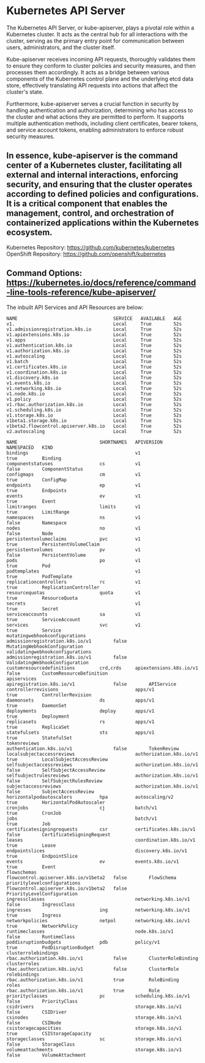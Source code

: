 # Kubernetes API Server

The Kubernetes API Server, or kube-apiserver, plays a pivotal role within a Kubernetes cluster. It acts as the central hub for all interactions with the cluster, serving as the primary entry point for communication between users, administrators, and the cluster itself.

Kube-apiserver receives incoming API requests, thoroughly validates them to ensure they conform to cluster policies and security measures, and then processes them accordingly. It acts as a bridge between various components of the Kubernetes control plane and the underlying etcd data store, effectively translating API requests into actions that affect the cluster's state.

Furthermore, kube-apiserver serves a crucial function in security by handling authentication and authorization, determining who has access to the cluster and what actions they are permitted to perform. It supports multiple authentication methods, including client certificates, bearer tokens, and service account tokens, enabling administrators to enforce robust security measures.

In essence, kube-apiserver is the command center of a Kubernetes cluster, facilitating all external and internal interactions, enforcing security, and ensuring that the cluster operates according to defined policies and configurations. It is a critical component that enables the management, control, and orchestration of containerized applications within the Kubernetes ecosystem.
---

Kubernetes Repository: https://github.com/kubernetes/kubernetes
OpenShift Repository: https://github.com/openshift/kubernetes

Command Options: https://kubernetes.io/docs/reference/command-line-tools-reference/kube-apiserver/
---

The inbuilt API Services and API Resources are below:
~~~ kubectl get apiservices
NAME                                   SERVICE   AVAILABLE   AGE
v1.                                    Local     True        52s
v1.admissionregistration.k8s.io        Local     True        52s
v1.apiextensions.k8s.io                Local     True        52s
v1.apps                                Local     True        52s
v1.authentication.k8s.io               Local     True        52s
v1.authorization.k8s.io                Local     True        52s
v1.autoscaling                         Local     True        52s
v1.batch                               Local     True        52s
v1.certificates.k8s.io                 Local     True        52s
v1.coordination.k8s.io                 Local     True        52s
v1.discovery.k8s.io                    Local     True        52s
v1.events.k8s.io                       Local     True        52s
v1.networking.k8s.io                   Local     True        52s
v1.node.k8s.io                         Local     True        52s
v1.policy                              Local     True        52s
v1.rbac.authorization.k8s.io           Local     True        52s
v1.scheduling.k8s.io                   Local     True        52s
v1.storage.k8s.io                      Local     True        52s
v1beta1.storage.k8s.io                 Local     True        52s
v1beta2.flowcontrol.apiserver.k8s.io   Local     True        52s
v2.autoscaling                         Local     True        52s
~~~

~~~ kubectl api-resources
NAME                              SHORTNAMES   APIVERSION                             NAMESPACED   KIND
bindings                                       v1                                     true         Binding
componentstatuses                 cs           v1                                     false        ComponentStatus
configmaps                        cm           v1                                     true         ConfigMap
endpoints                         ep           v1                                     true         Endpoints
events                            ev           v1                                     true         Event
limitranges                       limits       v1                                     true         LimitRange
namespaces                        ns           v1                                     false        Namespace
nodes                             no           v1                                     false        Node
persistentvolumeclaims            pvc          v1                                     true         PersistentVolumeClaim
persistentvolumes                 pv           v1                                     false        PersistentVolume
pods                              po           v1                                     true         Pod
podtemplates                                   v1                                     true         PodTemplate
replicationcontrollers            rc           v1                                     true         ReplicationController
resourcequotas                    quota        v1                                     true         ResourceQuota
secrets                                        v1                                     true         Secret
serviceaccounts                   sa           v1                                     true         ServiceAccount
services                          svc          v1                                     true         Service
mutatingwebhookconfigurations                  admissionregistration.k8s.io/v1        false        MutatingWebhookConfiguration
validatingwebhookconfigurations                admissionregistration.k8s.io/v1        false        ValidatingWebhookConfiguration
customresourcedefinitions         crd,crds     apiextensions.k8s.io/v1                false        CustomResourceDefinition
apiservices                                    apiregistration.k8s.io/v1              false        APIService
controllerrevisions                            apps/v1                                true         ControllerRevision
daemonsets                        ds           apps/v1                                true         DaemonSet
deployments                       deploy       apps/v1                                true         Deployment
replicasets                       rs           apps/v1                                true         ReplicaSet
statefulsets                      sts          apps/v1                                true         StatefulSet
tokenreviews                                   authentication.k8s.io/v1               false        TokenReview
localsubjectaccessreviews                      authorization.k8s.io/v1                true         LocalSubjectAccessReview
selfsubjectaccessreviews                       authorization.k8s.io/v1                false        SelfSubjectAccessReview
selfsubjectrulesreviews                        authorization.k8s.io/v1                false        SelfSubjectRulesReview
subjectaccessreviews                           authorization.k8s.io/v1                false        SubjectAccessReview
horizontalpodautoscalers          hpa          autoscaling/v2                         true         HorizontalPodAutoscaler
cronjobs                          cj           batch/v1                               true         CronJob
jobs                                           batch/v1                               true         Job
certificatesigningrequests        csr          certificates.k8s.io/v1                 false        CertificateSigningRequest
leases                                         coordination.k8s.io/v1                 true         Lease
endpointslices                                 discovery.k8s.io/v1                    true         EndpointSlice
events                            ev           events.k8s.io/v1                       true         Event
flowschemas                                    flowcontrol.apiserver.k8s.io/v1beta2   false        FlowSchema
prioritylevelconfigurations                    flowcontrol.apiserver.k8s.io/v1beta2   false        PriorityLevelConfiguration
ingressclasses                                 networking.k8s.io/v1                   false        IngressClass
ingresses                         ing          networking.k8s.io/v1                   true         Ingress
networkpolicies                   netpol       networking.k8s.io/v1                   true         NetworkPolicy
runtimeclasses                                 node.k8s.io/v1                         false        RuntimeClass
poddisruptionbudgets              pdb          policy/v1                              true         PodDisruptionBudget
clusterrolebindings                            rbac.authorization.k8s.io/v1           false        ClusterRoleBinding
clusterroles                                   rbac.authorization.k8s.io/v1           false        ClusterRole
rolebindings                                   rbac.authorization.k8s.io/v1           true         RoleBinding
roles                                          rbac.authorization.k8s.io/v1           true         Role
priorityclasses                   pc           scheduling.k8s.io/v1                   false        PriorityClass
csidrivers                                     storage.k8s.io/v1                      false        CSIDriver
csinodes                                       storage.k8s.io/v1                      false        CSINode
csistoragecapacities                           storage.k8s.io/v1                      true         CSIStorageCapacity
storageclasses                    sc           storage.k8s.io/v1                      false        StorageClass
volumeattachments                              storage.k8s.io/v1                      false        VolumeAttachment
~~~